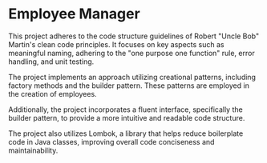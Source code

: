 # Employee Manager

This project adheres to the code structure guidelines of Robert "Uncle Bob" Martin's clean code principles. It focuses on key aspects such as meaningful naming, adhering to the "one purpose one function" rule, error handling, and unit testing.

The project implements an approach utilizing creational patterns, including factory methods and the builder pattern. These patterns are employed in the creation of employees.

Additionally, the project incorporates a fluent interface, specifically the builder pattern, to provide a more intuitive and readable code structure.

The project also utilizes Lombok, a library that helps reduce boilerplate code in Java classes, improving overall code conciseness and maintainability.
